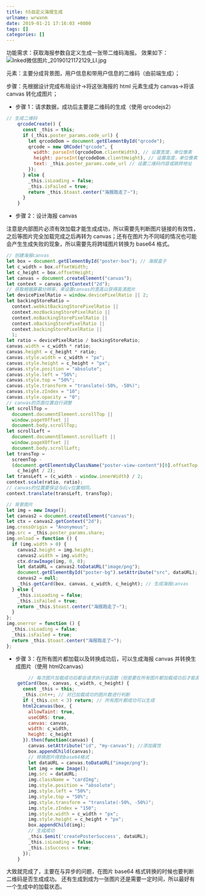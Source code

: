 ```yaml
---
title: h5自定义海报生成
urlname: wrwxnm
date: 2019-01-21 17:16:03 +0800
tags: []
categories: []
---
```


功能需求：获取海报参数自定义生成一张带二维码海报。
效果如下：
![Inked微信图片_20190121172129_LI.jpg](https://cdn.nlark.com/yuque/0/2019/jpeg/250093/1548062679065-c45906c9-bae5-4d02-92bc-13f747042672.jpeg#align=left&display=inline&height=657&name=Inked%E5%BE%AE%E4%BF%A1%E5%9B%BE%E7%89%87_20190121172129_LI.jpg&originHeight=1298&originWidth=836&size=673550&status=done&style=none&width=423)

元素：主要分成背景图，用户信息和带用户信息的二维码（由前端生成）；

步骤：先根据设计完成布局设计->将这张海报的 html 元素生成为 canvas->将该 canvas 转化成图片；

- 步骤 1：请求数据，成功后主要是二维码的生成（使用 qrcodejs2）

```javascript
// 生成二维码
    qrcodeCreate() {
      const _this = this;
      if (_this.poster_params.code_url) {
        let qrcodeDom = document.getElementById("qrcode");
        qrcode = new QRCode("qrcode", {
          width: parseInt(qrcodeDom.clientWidth), // 设置宽度，单位像素
          height: parseInt(qrcodeDom.clientHeight), // 设置高度，单位像素
          text: _this.poster_params.code_url // 设置二维码内容或跳转地址
        });
      } else {
        _this.isLoading = false;
        _this.isFailed = true;
        return _this.$toast.center("海报跑走了~");
      }
    }
```

- 步骤 2：设计海报 canvas

注意是内部图片必须有效加载才能生成成功，所以需要先判断图片链接的有效性，之后等图片完全加载完成之后再转为 canvas；还有在图片为不同域的情况也可能会产生生成失败的现象，所以需要先将跨域图片转换为 base64 格式。

```javascript
// 创建海报canvas
let box = document.getElementById("poster-box"); // 海报盒子
let c_width = box.offsetWidth;
let c_height = box.offsetHeight;
let canvas = document.createElement("canvas");
let context = canvas.getContext("2d");
// 获取根据屏幕分辨率，来设置canvas的宽高以获得高清图片
let devicePixelRatio = window.devicePixelRatio || 2;
let backingStoreRatio =
  context.webkitBackingStorePixelRatio ||
  context.mozBackingStorePixelRatio ||
  context.msBackingStorePixelRatio ||
  context.oBackingStorePixelRatio ||
  context.backingStorePixelRatio ||
  1;
let ratio = devicePixelRatio / backingStoreRatio;
canvas.width = c_width * ratio;
canvas.height = c_height * ratio;
canvas.style.width = c_width + "px";
canvas.style.height = c_height + "px";
canvas.style.position = "absolute";
canvas.style.left = "50%";
canvas.style.top = "50%";
canvas.style.transform = "translate(-50%, -50%)";
canvas.style.zIndex = "10";
canvas.style.opacity = "0";
// canvas的页面位置自行调整
let scrollTop =
  document.documentElement.scrollTop ||
  window.pageYOffset ||
  document.body.scrollTop;
let scrollLeft =
  document.documentElement.scrollLeft ||
  window.pageXOffset ||
  document.body.scrollLeft;
let transTop =
  screenTop -
  (document.getElementsByClassName("poster-view-content")[0].offsetTop -
    c_height / 2);
let transLeft = (c_width - window.innerWidth) / 2;
context.scale(ratio, ratio);
// canvas的位置要保证与div位置相同。
context.translate(transLeft, transTop);
```

```javascript
// 背景图片
let img = new Image();
let canvas2 = document.createElement("canvas");
let ctx = canvas2.getContext("2d");
img.crossOrigin = "Anonymous";
img.src = _this.poster_params.share;
img.onload = function () {
  if (img.width > 0) {
    canvas2.height = img.height;
    canvas2.width = img.width;
    ctx.drawImage(img, 0, 0);
    let dataURL = canvas2.toDataURL("image/png");
    document.getElementById("poster-bg").setAttribute("src", dataURL);
    canvas2 = null;
    _this.getCard(box, canvas, c_width, c_height); // 生成海报canvas
  } else {
    _this.isLoading = false;
    _this.isFailed = true;
    return _this.$toast.center("海报跑走了~");
  }
};
img.onerror = function () {
  _this.isLoading = false;
  _this.isFailed = true;
  return _this.$toast.center("海报跑走了~");
};
```

- 步骤 3：在所有图片都加载以及转换成功后，可以生成海报 canvas 并转换生成图片（使用 html2canvas）

```javascript
 		// 每次图片加载成功后都会请求执行该函数（但是要在所有图片都加载成功后才能真正生成canvas）
    getCard(box, canvas, c_width, c_height) {
      const _this = this;
      _this.cnt++; // 对已加载成功的图片数进行判断
      if (_this.cnt < 3) return; // 所有图片都成功可以生成
      html2canvas(box, {
        allowTaint: true,
        useCORS: true,
        canvas: canvas,
        width: c_width,
        height: c_height
      }).then(function(canvas) {
        canvas.setAttribute("id", "my-canvas"); //添加属性
        box.appendChild(canvas);
        // 转换图片得到base64格式
        let dataURL = canvas.toDataURL("image/png");
        let img = new Image();
        img.src = dataURL;
        img.className = "cardImg";
        img.style.position = "absolute";
        img.style.left = "50%";
        img.style.top = "50%";
        img.style.transform = "translate(-50%, -50%)";
        img.style.zIndex = "150";
        img.style.width = c_width + "px";
        img.style.height = c_height + "px";
        box.appendChild(img);
        // 生成成功
        _this.$emit('createPosterSuccess', dataURL);
        _this.isLoading = false;
        _this.isSuccess = true;
      });
    }
```

大致就完成了，主要在与异步的问题，在图片 base64 格式转换的时候也要判断二维码是否生成成功。
还有生成到成为一张图片还是需要一定时间，所以最好有一个生成中的加载状态。
